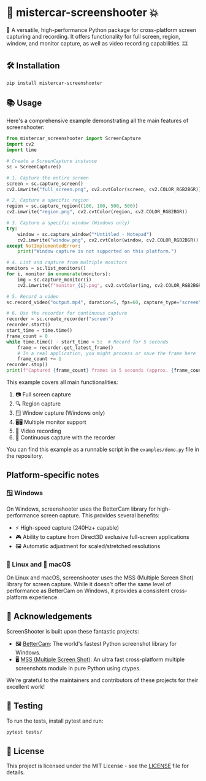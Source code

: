 # 📸 **mistercar-screenshooter** 💥

🚀 A versatile, high-performance Python package for cross-platform screen capturing and recording. It offers functionality for full screen, region, window, and monitor capture, as well as video recording capabilities. 🎞️

## 🛠️ Installation

```bash
pip install mistercar-screenshooter
```

## 📚 Usage

Here's a comprehensive example demonstrating all the main features of screenshooter:

```python
from mistercar_screenshooter import ScreenCapture
import cv2
import time

# Create a ScreenCapture instance
sc = ScreenCapture()

# 1. Capture the entire screen
screen = sc.capture_screen()
cv2.imwrite("full_screen.png", cv2.cvtColor(screen, cv2.COLOR_RGB2BGR))

# 2. Capture a specific region
region = sc.capture_region((100, 100, 500, 500))
cv2.imwrite("region.png", cv2.cvtColor(region, cv2.COLOR_RGB2BGR))

# 3. Capture a specific window (Windows only)
try:
    window = sc.capture_window("*Untitled - Notepad")
    cv2.imwrite("window.png", cv2.cvtColor(window, cv2.COLOR_RGB2BGR))
except NotImplementedError:
    print("Window capture is not supported on this platform.")

# 4. List and capture from multiple monitors
monitors = sc.list_monitors()
for i, monitor in enumerate(monitors):
    img = sc.capture_monitor(i)
    cv2.imwrite(f"monitor_{i}.png", cv2.cvtColor(img, cv2.COLOR_RGB2BGR))

# 5. Record a video
sc.record_video("output.mp4", duration=5, fps=60, capture_type="screen")

# 6. Use the recorder for continuous capture
recorder = sc.create_recorder("screen")
recorder.start()
start_time = time.time()
frame_count = 0
while time.time() - start_time < 5:  # Record for 5 seconds
    frame = recorder.get_latest_frame()
    # In a real application, you might process or save the frame here
    frame_count += 1
recorder.stop()
print(f"Captured {frame_count} frames in 5 seconds (approx. {frame_count / 5:.2f} FPS)")
```

This example covers all main functionalities:
1. 📷 Full screen capture
2. 🔍 Region capture
3. 🪟 Window capture (Windows only)
4. 🖥️🖥️ Multiple monitor support
5. 🎥 Video recording
6. 🔄 Continuous capture with the recorder

You can find this example as a runnable script in the `examples/demo.py` file in the repository.

## Platform-specific notes

### 🪟 Windows

On Windows, screenshooter uses the BetterCam library for high-performance screen capture. This provides several benefits:

- ⚡ High-speed capture (240Hz+ capable)
- 🎮 Ability to capture from Direct3D exclusive full-screen applications
- 🖼️ Automatic adjustment for scaled/stretched resolutions

### 🐧 Linux and 🍎 macOS

On Linux and macOS, screenshooter uses the MSS (Multiple Screen Shot) library for screen capture. While it doesn't offer the same level of performance as BetterCam on Windows, it provides a consistent cross-platform experience.

## 🙏 Acknowledgements

ScreenShooter is built upon these fantastic projects:

- 🖼️ [BetterCam](https://github.com/RootKit-Org/BetterCam): The world's fastest Python screenshot library for Windows.
- 🖥️ [MSS (Multiple Screen Shot)](https://github.com/BoboTiG/python-mss): An ultra fast cross-platform multiple screenshots module in pure Python using ctypes.

We're grateful to the maintainers and contributors of these projects for their excellent work!

## 🧪 Testing

To run the tests, install pytest and run:

```bash
pytest tests/
```

## 📜 License

This project is licensed under the MIT License - see the [LICENSE](LICENSE) file for details.
